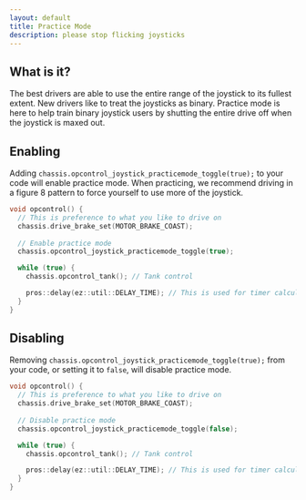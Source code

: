 ```yaml
---
layout: default
title: Practice Mode 
description: please stop flicking joysticks
---
```


## What is it?
The best drivers are able to use the entire range of the joystick to its fullest extent.  New drivers like to treat the joysticks as binary.  Practice mode is here to help train binary joystick users by shutting the entire drive off when the joystick is maxed out.  

## Enabling
Adding `chassis.opcontrol_joystick_practicemode_toggle(true);` to your code will enable practice mode.  When practicing, we recommend driving in a figure 8 pattern to force yourself to use more of the joystick.  
```cpp
void opcontrol() {
  // This is preference to what you like to drive on
  chassis.drive_brake_set(MOTOR_BRAKE_COAST);
  
  // Enable practice mode
  chassis.opcontrol_joystick_practicemode_toggle(true);

  while (true) {
    chassis.opcontrol_tank(); // Tank control

    pros::delay(ez::util::DELAY_TIME); // This is used for timer calculations!  Keep this ez::util::DELAY_TIME
  }
}
```

## Disabling 
Removing `chassis.opcontrol_joystick_practicemode_toggle(true);` from your code, or setting it to `false`, will disable practice mode.    
```cpp
void opcontrol() {
  // This is preference to what you like to drive on
  chassis.drive_brake_set(MOTOR_BRAKE_COAST);
  
  // Disable practice mode
  chassis.opcontrol_joystick_practicemode_toggle(false);

  while (true) {
    chassis.opcontrol_tank(); // Tank control

    pros::delay(ez::util::DELAY_TIME); // This is used for timer calculations!  Keep this ez::util::DELAY_TIME
  }
}
```